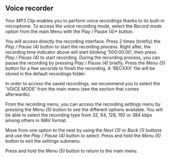 ## Voice recorder

Your *MP3 Clip* enables you to perform voice recordings thanks to its built-in microphone. To access the voice recording mode, select the *Record mode* option from the main Menu with the Play / Pause (4)* button.

You will access directly the recording interface. Press 2 times (briefly) the *Play / Pause (4)* button to start the recording process. Right after, the recording time indicator above will start blinking '000:00:00’, then press *Play / Pause (4)* to start recording. During the recording process, you can pause the recording by pressing *Play / Pause (4)* briefly. Press the *Menu (5)* button for a few seconds to finish the recording. A 'RECXXX' file will be stored in the default recordings folder.

In order to access the saved recordings, we recommend you to select the 'VOICE MODE' from the main menu (see the section that comes afterwards).

From the recording menu, you can access the recording settings menu by pressing the *Menu (5)* button to see the different options available. You will be able to select the recording type from 32, 64, 128, 192 or 384 kbps among others in WAV format.

Move from one option to the next by using the *Next (3)* or *Back (1)* buttons and use the *Play / Pause (4)* button to select. Press and hold the *Menu (5)* button to exit the settings submenu. 

Press and hold the *Menu (5)* button to return to the main menu.


